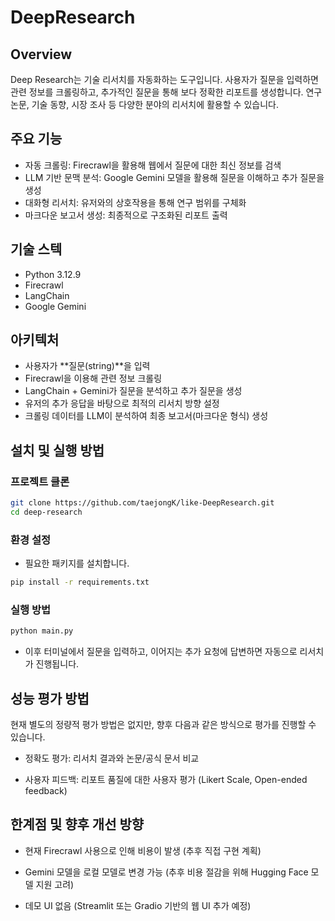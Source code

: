# DeepResearch 

## Overview
Deep Research는 기술 리서치를 자동화하는 도구입니다. 사용자가 질문을 입력하면 관련 정보를 크롤링하고, 추가적인 질문을 통해 보다 정확한 리포트를 생성합니다. 연구 논문, 기술 동향, 시장 조사 등 다양한 분야의 리서치에 활용할 수 있습니다.

## 주요 기능
- 자동 크롤링: Firecrawl을 활용해 웹에서 질문에 대한 최신 정보를 검색
- LLM 기반 문맥 분석: Google Gemini 모델을 활용해 질문을 이해하고 추가 질문을 생성
- 대화형 리서치: 유저와의 상호작용을 통해 연구 범위를 구체화
- 마크다운 보고서 생성: 최종적으로 구조화된 리포트 출력

## 기술 스텍
- Python 3.12.9
- Firecrawl
- LangChain
- Google Gemini

## 아키텍처
- 사용자가 **질문(string)**을 입력
- Firecrawl을 이용해 관련 정보 크롤링
- LangChain + Gemini가 질문을 분석하고 추가 질문을 생성
- 유저의 추가 응답을 바탕으로 최적의 리서치 방향 설정
- 크롤링 데이터를 LLM이 분석하여 최종 보고서(마크다운 형식) 생성

## 설치 및 실행 방법
### 프로젝트 클론
```bash
git clone https://github.com/taejongK/like-DeepResearch.git
cd deep-research
```
### 환경 설정
- 필요한 패키지를 설치합니다.

```bash
pip install -r requirements.txt
```
### 실행 방법
```bash
python main.py
```
- 이후 터미널에서 질문을 입력하고, 이어지는 추가 요청에 답변하면 자동으로 리서치가 진행됩니다.

## 성능 평가 방법
현재 별도의 정량적 평가 방법은 없지만, 향후 다음과 같은 방식으로 평가를 진행할 수 있습니다.

- 정확도 평가: 리서치 결과와 논문/공식 문서 비교

- 사용자 피드백: 리포트 품질에 대한 사용자 평가 (Likert Scale, Open-ended feedback)

## 한계점 및 향후 개선 방향
- 현재 Firecrawl 사용으로 인해 비용이 발생 (추후 직접 구현 계획)

- Gemini 모델을 로컬 모델로 변경 가능 (추후 비용 절감을 위해 Hugging Face 모델 지원 고려)

- 데모 UI 없음 (Streamlit 또는 Gradio 기반의 웹 UI 추가 예정)

